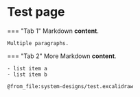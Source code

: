 # Test page


=== "Tab 1"
    Markdown **content**.

    Multiple paragraphs.

=== "Tab 2"
    More Markdown **content**.

    - list item a
    - list item b


```kroki-excalidraw no-transparency=false
@from_file:system-designs/test.excalidraw
```
